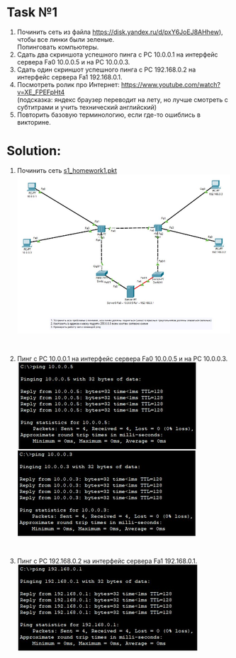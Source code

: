 # Task №1

1) Починить сеть из файла https://disk.yandex.ru/d/pxY6JoEJ8AHhew), чтобы все линки были зеленые.<br> 
   Попинговать компьютеры.
2) Сдать два скриншота успешного пинга с РС 10.0.0.1 на интерфейс сервера Fa0 10.0.0.5 и на PC 10.0.0.3.
3) Сдать один скриншот успешного пинга с РС 192.168.0.2 на интерфейс сервера Fa1 192.168.0.1.
4) Посмотреть ролик про Интернет: https://www.youtube.com/watch?v=XE_FPEFpHt4 <br>
   (подсказка: яндекс браузер переводит на лету, но лучше смотреть с субтитрами и учить технический английский)
5) Повторить базовую терминологию, если где-то ошиблись в викторине.

# Solution:

1) Починить сеть [s1_homework1.pkt](s1_homework1.pkt) <br>
![Task_1.jpg](Task_1.jpg)

<br>

2) Пинг с РС 10.0.0.1 на интерфейс сервера Fa0 10.0.0.5 и на PC 10.0.0.3. <br>
![Task_2_1.jpg](Task_2_1.jpg)
![Task_2_2.jpg](Task_2_2.jpg)

<br>

3) Пинг с РС 192.168.0.2 на интерфейс сервера Fa1 192.168.0.1. <br>
![Task_3.jpg](Task_3.jpg)